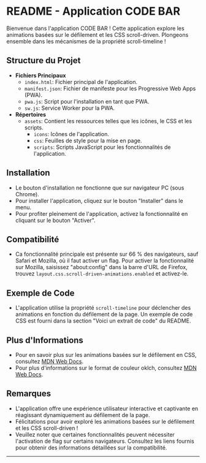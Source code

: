 # README - Application CODE BAR

Bienvenue dans l'application CODE BAR ! Cette application explore les animations basées sur le défilement et les CSS scroll-driven. Plongeons ensemble dans les mécanismes de la propriété scroll-timeline !

## Structure du Projet

- **Fichiers Principaux**
  - `index.html`: Fichier principal de l'application.
  - `manifest.json`: Fichier de manifeste pour les Progressive Web Apps (PWA).
  - `pwa.js`: Script pour l'installation en tant que PWA.
  - `sw.js`: Service Worker pour la PWA.
- **Répertoires**
  - `assets`: Contient les ressources telles que les icônes, le CSS et les scripts.
    - `icons`: Icônes de l'application.
    - `css`: Feuilles de style pour la mise en page.
    - `scripts`: Scripts JavaScript pour les fonctionnalités de l'application.

## Installation

- Le bouton d'installation ne fonctionne que sur navigateur PC (sous Chrome).
- Pour installer l'application, cliquez sur le bouton "Installer" dans le menu.
- Pour profiter pleinement de l'application, activez la fonctionnalité en cliquant sur le bouton "Activer".

## Compatibilité

- Ca fonctionnalité principale est présente sur 66 % des navigateurs, sauf Safari et Mozilla, où il faut activer un flag. Pour activer la fonctionnalité sur Mozilla, saisissez "about:config" dans la barre d'URL de Firefox, trouvez `layout.css.scroll-driven-animations.enabled` et activez-le.

## Exemple de Code

- L'application utilise la propriété `scroll-timeline` pour déclencher des animations en fonction du défilement de la page. Un exemple de code CSS est fourni dans la section "Voici un extrait de code" du README.

## Plus d'Informations

- Pour en savoir plus sur les animations basées sur le défilement en CSS, consultez [MDN Web Docs](https://developer.mozilla.org/en-US/docs/Web/CSS/CSS_scroll-driven_animations).
- Pour plus d'informations sur le format de couleur oklch, consultez [MDN Web Docs](https://developer.mozilla.org/en-US/docs/Web/CSS/color_value/oklch).

## Remarques

- L'application offre une expérience utilisateur interactive et captivante en réagissant dynamiquement au défilement de la page.
- Félicitations pour avoir exploré les animations basées sur le défilement et les CSS scroll-driven !
- Veuillez noter que certaines fonctionnalités peuvent nécessiter l'activation de flag sur certains navigateurs. Consultez les liens fournis pour obtenir des informations détaillées sur la compatibilité.

---
